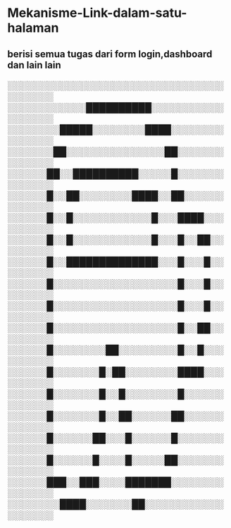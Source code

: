 # Mekanisme-Link-dalam-satu-halaman
<h2>berisi semua tugas dari form login,dashboard dan lain lain

░░░░░░░░░░░░░░░░░░░░░░░░░░░░░░░░░░░░░░░░
░░░░░░░░░░░░██████████░░░░░░░░░░░░░░░░░░
░░░░░░░░█████░░░░░░░░████░░░░░░░░░░░░░░░
░░░░░░░██░░░░░░░░░░░░░░░██░░░░░░░░░░░░░░
░░░░░░██░░██████████░░░░░█░░░░░░░░░░░░░░
░░░░░░█░░██░░░░░░░░████░░██░░░░░░░░░░░░░
░░░░░░█░░█░░░░░░░░░░░░█░░░████░░░░░░░░░░
░░░░░░█░░█░░░░░░░░░░░░█░░░█░░██░░░░░░░░░
░░░░░░█░░██████████████░░░█░░░█░░░░░░░░░
░░░░░░█░░░░░░░░░░░░░░░░░░░█░░░█░░░░░░░░░
░░░░░░█░░░░░░░░░░░░░░░░░░░█░░░█░░░░░░░░░
░░░░░░█░░░░░░░░░░░░░░░░░░░█░░██░░░░░░░░░
░░░░░░█░░░░░░░░██░░░░░░░░░█░░█░░░░░░░░░░
░░░░░░█░░░░░░░█░██░░░░░░░░████░░░░░░░░░░
░░░░░░█░░░░░░░█░░█░░░░░░░░█░░░░░░░░░░░░░
░░░░░░█░░░░░░░█░░██░░░░░░██░░░░░░░░░░░░░
░░░░░░█░░░░░░██░░░█░░░░░░█░░░░░░░░░░░░░░
░░░░░░█░░░░░░█░░░░█░░░░░██░░░░░░░░░░░░░░
░░░░░░███░░███░░░░███████░░░░░░░░░░░░░░░
░░░░░░░░████░░░░░░░██░░░░░░░░░░░░░░░░░░░

